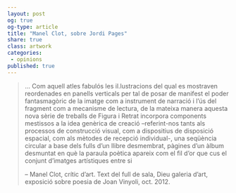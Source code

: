 ```yaml
---
layout: post
og: true
og-type: article
title: "Manel Clot, sobre Jordi Pages" 
share: true
class: artwork
categories:
 - opinions
published: true
---
```


<blockquote>
  <p>... Com aquell atles fabulós les il.lustracions del qual es mostraven reordenades en panells verticals per tal de posar de manifest el poder fantasmagòric de la imatge com a instrument de narració i l’ús del fragment com a mecanisme de lectura, de la mateixa manera aquesta nova sèrie de treballs de Figura i Retrat incorpora components mestissos a la idea genèrica de creació –referint-nos tants als processos de construcció visual, com a dispositius de disposició espacial, com als mètodes de recepció individual-, una seqüència circular a base dels fulls d’un llibre desmembrat, pàgines d’un àlbum desmuntat en què la paraula poètica apareix com el fil d’or que cus el conjunt d’imatges artístiques entre si</p>
  <footer class="no-padding text-right">&ndash; Manel Clot, crític d’art. Text del full de sala, Dieu galeria d’art, exposició sobre poesia de Joan Vinyoli, oct. 2012.</footer>
</blockquote>